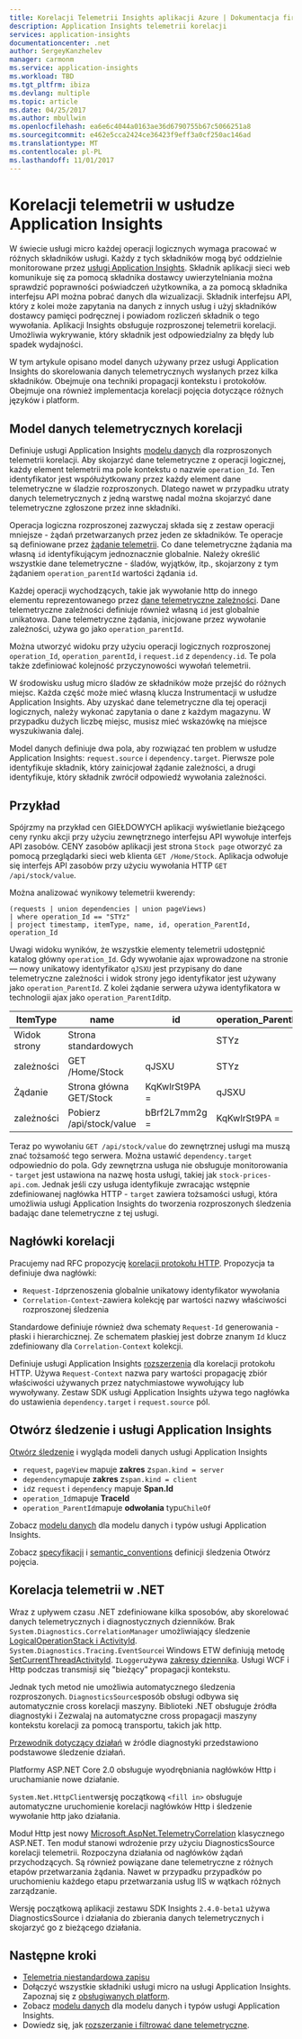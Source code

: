 ```yaml
---
title: Korelacji Telemetrii Insights aplikacji Azure | Dokumentacja firmy Microsoft
description: Application Insights telemetrii korelacji
services: application-insights
documentationcenter: .net
author: SergeyKanzhelev
manager: carmonm
ms.service: application-insights
ms.workload: TBD
ms.tgt_pltfrm: ibiza
ms.devlang: multiple
ms.topic: article
ms.date: 04/25/2017
ms.author: mbullwin
ms.openlocfilehash: ea6e6c4044a0163ae36d6790755b67c5066251a8
ms.sourcegitcommit: e462e5cca2424ce36423f9eff3a0cf250ac146ad
ms.translationtype: MT
ms.contentlocale: pl-PL
ms.lasthandoff: 11/01/2017
---
```

# <a name="telemetry-correlation-in-application-insights"></a>Korelacji telemetrii w usłudze Application Insights

W świecie usługi micro każdej operacji logicznych wymaga pracować w różnych składników usługi. Każdy z tych składników mogą być oddzielnie monitorowane przez [usługi Application Insights](app-insights-overview.md). Składnik aplikacji sieci web komunikuje się za pomocą składnika dostawcy uwierzytelniania można sprawdzić poprawności poświadczeń użytkownika, a za pomocą składnika interfejsu API można pobrać danych dla wizualizacji. Składnik interfejsu API, który z kolei może zapytania na danych z innych usług i użyj składników dostawcy pamięci podręcznej i powiadom rozliczeń składnik o tego wywołania. Aplikacji Insights obsługuje rozproszonej telemetrii korelacji. Umożliwia wykrywanie, który składnik jest odpowiedzialny za błędy lub spadek wydajności.

W tym artykule opisano model danych używany przez usługi Application Insights do skorelowania danych telemetrycznych wysłanych przez kilka składników. Obejmuje ona techniki propagacji kontekstu i protokołów. Obejmuje ona również implementacja korelacji pojęcia dotyczące różnych języków i platform.

## <a name="telemetry-correlation-data-model"></a>Model danych telemetrycznych korelacji

Definiuje usługi Application Insights [modelu danych](application-insights-data-model.md) dla rozproszonych telemetrii korelacji. Aby skojarzyć dane telemetryczne z operacji logicznej, każdy element telemetrii ma pole kontekstu o nazwie `operation_Id`. Ten identyfikator jest współużytkowany przez każdy element dane telemetryczne w śladzie rozproszonych. Dlatego nawet w przypadku utraty danych telemetrycznych z jedną warstwę nadal można skojarzyć dane telemetryczne zgłoszone przez inne składniki.

Operacja logiczna rozproszonej zazwyczaj składa się z zestaw operacji mniejsze - żądań przetwarzanych przez jeden ze składników. Te operacje są definiowane przez [żądanie telemetrii](application-insights-data-model-request-telemetry.md). Co dane telemetryczne żądania ma własną `id` identyfikującym jednoznacznie globalnie. Należy określić wszystkie dane telemetryczne - śladów, wyjątków, itp., skojarzony z tym żądaniem `operation_parentId` wartości żądania `id`.

Każdej operacji wychodzących, takie jak wywołanie http do innego elementu reprezentowanego przez [dane telemetryczne zależności](application-insights-data-model-dependency-telemetry.md). Dane telemetryczne zależności definiuje również własną `id` jest globalnie unikatowa. Dane telemetryczne żądania, inicjowane przez wywołanie zależności, używa go jako `operation_parentId`.

Można utworzyć widoku przy użyciu operacji logicznych rozproszonej `operation_Id`, `operation_parentId`, i `request.id` z `dependency.id`. Te pola także zdefiniować kolejność przyczynowości wywołań telemetrii.

W środowisku usług micro śladów ze składników może przejść do różnych miejsc. Każda część może mieć własną klucza Instrumentacji w usłudze Application Insights. Aby uzyskać dane telemetryczne dla tej operacji logicznych, należy wykonać zapytania o dane z każdym magazynu. W przypadku dużych liczbę miejsc, musisz mieć wskazówkę na miejsce wyszukiwania dalej.

Model danych definiuje dwa pola, aby rozwiązać ten problem w usłudze Application Insights: `request.source` i `dependency.target`. Pierwsze pole identyfikuje składnik, który zainicjował żądanie zależności, a drugi identyfikuje, który składnik zwrócił odpowiedź wywołania zależności.


## <a name="example"></a>Przykład

Spójrzmy na przykład cen GIEŁDOWYCH aplikacji wyświetlanie bieżącego ceny rynku akcji przy użyciu zewnętrznego interfejsu API wywołuje interfejs API zasobów. CENY zasobów aplikacji jest strona `Stock page` otworzyć za pomocą przeglądarki sieci web klienta `GET /Home/Stock`. Aplikacja odwołuje się interfejs API zasobów przy użyciu wywołania HTTP `GET /api/stock/value`.

Można analizować wynikowy telemetrii kwerendy:

```
(requests | union dependencies | union pageViews) 
| where operation_Id == "STYz"
| project timestamp, itemType, name, id, operation_ParentId, operation_Id
```

Uwagi widoku wyników, że wszystkie elementy telemetrii udostępnić katalog główny `operation_Id`. Gdy wywołanie ajax wprowadzone na stronie — nowy unikatowy identyfikator `qJSXU` jest przypisany do dane telemetryczne zależności i widok strony jego identyfikator jest używany jako `operation_ParentId`. Z kolei żądanie serwera używa identyfikatora w technologii ajax jako `operation_ParentId`itp.

| ItemType   | name                      | id           | operation_ParentId | operation_Id |
|------------|---------------------------|--------------|--------------------|--------------|
| Widok strony   | Strona standardowych                |              | STYz               | STYz         |
| zależności | GET /Home/Stock           | qJSXU        | STYz               | STYz         |
| Żądanie    | Strona główna GET/Stock            | KqKwlrSt9PA = | qJSXU              | STYz         |
| zależności | Pobierz /api/stock/value      | bBrf2L7mm2g = | KqKwlrSt9PA =       | STYz         |

Teraz po wywołaniu `GET /api/stock/value` do zewnętrznej usługi ma muszą znać tożsamość tego serwera. Można ustawić `dependency.target` odpowiednio do pola. Gdy zewnętrzna usługa nie obsługuje monitorowania - `target` jest ustawiona na nazwę hosta usługi, takiej jak `stock-prices-api.com`. Jednak jeśli czy usługa identyfikuje zwracając wstępnie zdefiniowanej nagłówka HTTP - `target` zawiera tożsamości usługi, która umożliwia usługi Application Insights do tworzenia rozproszonych śledzenia badając dane telemetryczne z tej usługi. 

## <a name="correlation-headers"></a>Nagłówki korelacji

Pracujemy nad RFC propozycję [korelacji protokołu HTTP](https://github.com/lmolkova/correlation/blob/master/http_protocol_proposal_v1.md). Propozycja ta definiuje dwa nagłówki:

- `Request-Id`przenoszenia globalnie unikatowy identyfikator wywołania
- `Correlation-Context`-zawiera kolekcję par wartości nazwy właściwości rozproszonej śledzenia

Standardowe definiuje również dwa schematy `Request-Id` generowania - płaski i hierarchicznej. Ze schematem płaskiej jest dobrze znanym `Id` klucz zdefiniowany dla `Correlation-Context` kolekcji.

Definiuje usługi Application Insights [rozszerzenia](https://github.com/lmolkova/correlation/blob/master/http_protocol_proposal_v2.md) dla korelacji protokołu HTTP. Używa `Request-Context` nazwa pary wartości propagację zbiór właściwości używanych przez natychmiastowe wywołujący lub wywoływany. Zestaw SDK usługi Application Insights używa tego nagłówka do ustawienia `dependency.target` i `request.source` pól.

## <a name="open-tracing-and-application-insights"></a>Otwórz śledzenie i usługi Application Insights

[Otwórz śledzenie](http://opentracing.io/) i wygląda modeli danych usługi Application Insights 

- `request`, `pageView` mapuje **zakres** z`span.kind = server`
- `dependency`mapuje **zakres** z`span.kind = client`
- `id`z `request` i `dependency` mapuje **Span.Id**
- `operation_Id`mapuje **TraceId**
- `operation_ParentId`mapuje **odwołania** typu`ChileOf`

Zobacz [modelu danych](application-insights-data-model.md) dla modelu danych i typów usługi Application Insights.

Zobacz [specyfikacji](https://github.com/opentracing/specification/blob/master/specification.md) i [semantic_conventions](https://github.com/opentracing/specification/blob/master/semantic_conventions.md) definicji śledzenia Otwórz pojęcia.


## <a name="telemetry-correlation-in-net"></a>Korelacja telemetrii w .NET

Wraz z upływem czasu .NET zdefiniowane kilka sposobów, aby skorelować danych telemetrycznych i diagnostycznych dzienników. Brak `System.Diagnostics.CorrelationManager` umożliwiający śledzenie [LogicalOperationStack i ActivityId](https://msdn.microsoft.com/library/system.diagnostics.correlationmanager.aspx). `System.Diagnostics.Tracing.EventSource`i Windows ETW definiują metodę [SetCurrentThreadActivityId](https://msdn.microsoft.com/library/system.diagnostics.tracing.eventsource.setcurrentthreadactivityid.aspx). `ILogger`używa [zakresy dziennika](https://docs.microsoft.com/aspnet/core/fundamentals/logging#log-scopes). Usługi WCF i Http podczas transmisji się "bieżący" propagacji kontekstu.

Jednak tych metod nie umożliwia automatycznego śledzenia rozproszonych. `DiagnosticsSource`sposób obsługi odbywa się automatycznie cross korelacji maszyny. Biblioteki .NET obsługuje źródła diagnostyki i Zezwalaj na automatyczne cross propagacji maszyny kontekstu korelacji za pomocą transportu, takich jak http.

[Przewodnik dotyczący działań](https://github.com/dotnet/corefx/blob/master/src/System.Diagnostics.DiagnosticSource/src/ActivityUserGuide.md) w źródle diagnostyki przedstawiono podstawowe śledzenie działań. 

Platformy ASP.NET Core 2.0 obsługuje wyodrębniania nagłówków Http i uruchamianie nowe działanie. 

`System.Net.HttpClient`wersję początkową `<fill in>` obsługuje automatyczne uruchomienie korelacji nagłówków Http i śledzenie wywołanie http jako działania.

Moduł Http jest nowy [Microsoft.AspNet.TelemetryCorrelation](https://www.nuget.org/packages/Microsoft.AspNet.TelemetryCorrelation/) klasycznego ASP.NET. Ten moduł stanowi wdrożenie przy użyciu DiagnosticsSource korelacji telemetrii. Rozpoczyna działania od nagłówków żądań przychodzących. Są również powiązane dane telemetryczne z różnych etapów przetwarzania żądania. Nawet w przypadku przypadków po uruchomieniu każdego etapu przetwarzania usług IIS w wątkach różnych zarządzanie.

Wersję początkową aplikacji zestawu SDK Insights `2.4.0-beta1` używa DiagnosticsSource i działania do zbierania danych telemetrycznych i skojarzyć go z bieżącego działania. 

## <a name="next-steps"></a>Następne kroki

- [Telemetria niestandardowa zapisu](app-insights-api-custom-events-metrics.md)
- Dołączyć wszystkie składniki usługi micro na usługi Application Insights. Zapoznaj się z [obsługiwanych platform](app-insights-platforms.md).
- Zobacz [modelu danych](application-insights-data-model.md) dla modelu danych i typów usługi Application Insights.
- Dowiedz się, jak [rozszerzanie i filtrować dane telemetryczne](app-insights-api-filtering-sampling.md).
